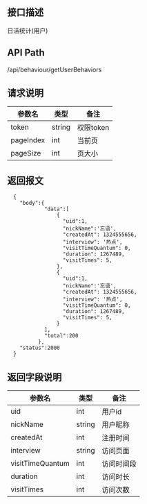 ## 接口描述
日活统计(用户)
## API Path
/api/behaviour/getUserBehaviors
## 请求说明
|参数名   |类型    |备注             |
|---------|--------|-----------------|
|token     |string  |权限token        |
|pageIndex |int     |当前页           |
|pageSize  |int     |页大小           |
## 返回报文
```
  {
    "body":{
            "data":[
                {
                  "uid":1,
                  "nickName":'忘语',
                  "createdAt": 1324555656,
                  "interview": '热点',
                  "visitTimeQuantum": 0,
                  "duration": 1267489,
                  "visitTimes": 5,
                },
                {
                  "uid":1,
                  "nickName":'忘语',
                  "createdAt": 1324555656,
                  "interview": '热点',
                  "visitTimeQuantum": 0,
                  "duration": 1267489,
                  "visitTimes": 5,
                }
            ],
            "total":200
          },
    "status":2000
  }
```
## 返回字段说明
|参数名   |类型    |备注             |
|---------|--------|-----------------|
|uid      |int     |用户id           |
|nickName |string  |用户昵称         |
|createdAt |int  |注册时间         |
|interview|string  |访问页面         |
|visitTimeQuantum |int  |访问时间段         |
|duration |int  |访问时长         |
|visitTimes |int   |访问次数         |